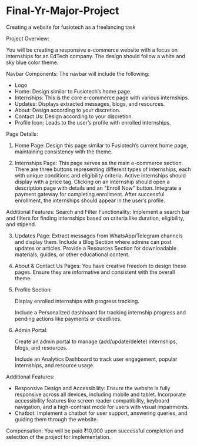 # Final-Yr-Major-Project
Creating a website for fusiotech as a freelancing task



Project Overview:

You will be creating a responsive e-commerce website with a focus on internships for an EdTech company. The design should follow a white and sky blue color theme.

 Navbar Components:
The navbar will include the following:
- Logo
- Home: Design similar to Fusiotech’s home page.
- Internships: This is the core e-commerce page with various internships.
- Updates: Displays extracted messages, blogs, and resources.
- About: Design according to your discretion.
- Contact Us: Design according to your discretion.
- Profile Icon: Leads to the user’s profile with enrolled internships.

Page Details:

1. Home Page:
     Design this page similar to Fusiotech’s current home page, maintaining consistency with the theme.

2. Internships Page:
      This page serves as the main e-commerce section.
      There are three buttons representing different types of internships, each with unique conditions and eligibility criteria.
      Active internships should display with a price tag.
     Clicking on an internship should open a description page with details and an "Enroll Now" button.
     Integrate a payment gateway for completing enrollment.
     After successful enrollment, the internships should appear in the user’s profile.

Additional Features:
 Search and Filter Functionality: Implement a search bar and filters for finding internships based on criteria like duration, eligibility, and stipend.

3. Updates Page:
      Extract messages from WhatsApp/Telegram channels and display them.
    Include a Blog Section where admins can post updates or articles.
     Provide a Resources Section for downloadable materials, guides, or other educational content.

4. About & Contact Us Pages:
     You have creative freedom to design these pages. Ensure they are informative and consistent with the overall theme.

5. Profile Section:
    
    Display enrolled internships with progress tracking.

    Include a Personalized dashboard for tracking internship progress and pending actions like payments or deadlines.

6. Admin Portal:

    Create an admin portal to manage (add/update/delete) internships, blogs, and resources.

    Include an Analytics Dashboard to track user engagement, popular internships, and resource usage.


Additional Features:
- Responsive Design and Accessibility: Ensure the website is fully responsive across all devices, including mobile and tablet. Incorporate accessibility features like screen reader compatibility, keyboard navigation, and a high-contrast mode for users with visual impairments.
- Chatbot: Implement a chatbot for user support, answering queries, and guiding them through the website.

Compensation:
You will be paid ₹10,000 upon successful completion and selection of the project for implementation.